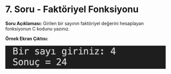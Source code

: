 # 7. Soru - Faktöriyel Fonksiyonu

**Soru Açıklaması:**
Girilen bir sayının faktöriyel değerini hesaplayan fonksiyonun C kodunu yazınız.

**Örnek Ekran Çıktısı:**

![alt text](../Ekran-Çıktıları/Ekran-Resmi_07.png)
